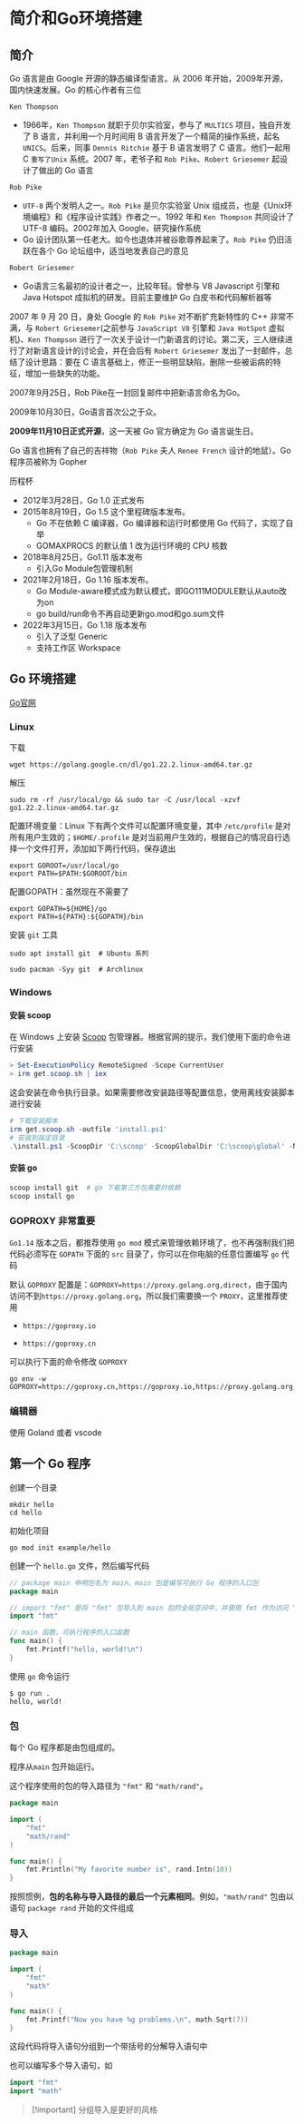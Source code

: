 
# 简介和Go环境搭建

## 简介

Go 语言是由 Google 开源的静态编译型语言。从 2006 年开始，2009年开源，国内快速发展。Go 的核心作者有三位

`Ken Thompson`

+ 1966年，`Ken Thompson` 就职于贝尔实验室，参与了 `MULTICS` 项目，独自开发了 B 语言，并利用一个月时间用 B 语言开发了一个精简的操作系统，起名 `UNICS`。后来，同事 `Dennis Ritchie` 基于 B 语言发明了 C 语言。他们一起用 C `重写了Unix` 系统。2007 年，老爷子和 `Rob Pike`、`Robert Griesemer` 起设计了做出的 Go 语言

`Rob Pike`

+ `UTF-8` 两个发明人之一。`Rob Pike` 是贝尔实验室 Unix 组成员，也是《Unix环境编程》和《程序设计实践》作者之一。1992 年和 `Ken Thompson` 共同设计了 UTF-8 编码。2002年加入 Google，研究操作系统
+ Go 设计团队第一任老大。如今也退体并被谷歌尊养起来了。`Rob Pike` 仍旧活跃在各个 Go 论坛组中，适当地发表自己的意见

`Robert Griesemer`

+ Go语言三名最初的设计者之一，比较年轻。曾参与 V8 Javascript 引擎和 Java Hotspot 成拟机的研发。目前主要维护 Go 白皮书和代码解析器等

2007 年 9 月 20 日，身处 Google 的 `Rob Pike` 对不断扩充新特性的 C++ 非常不满，与 `Robert Griesemer`(之前参与 `JavaScript V8` 引擎和 `Java HotSpot` 虚拟机)、`Ken Thompson` 进行了一次关于设计一门新语言的讨论。第二天，三人继续进行了对新语言设计的讨论会，并在会后有 `Robert Griesemer` 发出了一封邮件，总结了设计思路：要在 C 语言基础上，修正一些明显缺陷，删除一些被诟病的特征，增加一些缺失的功能。

2007年9月25日，Rob Pike在一封回复邮件中把新语言命名为Go。

2009年10月30日，Go语言首次公之于众。

**2009年11月10日正式开源**，这一天被 Go 官方确定为 Go 语言诞生日。

Go 语言也拥有了自己的吉祥物（`Rob Pike` 夫人 `Renee French` 设计的地鼠）。Go 程序员被称为 Gopher


历程杯
+ 2012年3月28日，Go 1.0 正式发布
+ 2015年8月19日，Go 1.5 这个里程碑版本发布。
	+ Go 不在依赖 C 编译器，Go 编译器和运行时都使用 Go 代码了，实现了自举
	+ GOMAXPROCS 的默认值 1 改为运行环境的 CPU 核数
+ 2018年8月25日，Go1.11 版本发布
	+ 引入Go Module包管理机制
+ 2021年2月18日，Go 1.16 版本发布。
	+ Go Module-aware模式成为默认模式，即GO111MODULE默认从auto改为on
	+ go build/run命令不再自动更新go.mod和go.sum文件
+ 2022年3月15日，Go 1.18 版本发布
	+ 引入了泛型 Generic
	+ 支持工作区 Workspace

## Go 环境搭建

[Go官网](https://go.dev/)
### Linux

下载

```shell
wget https://golang.google.cn/dl/go1.22.2.linux-amd64.tar.gz
```

解压

```shell
sudo rm -rf /usr/local/go && sudo tar -C /usr/local -xzvf go1.22.2.linux-amd64.tar.gz
```

配置环境变量：Linux 下有两个文件可以配置环境变量，其中 `/etc/profile` 是对所有用户生效的；`$HOME/.profile` 是对当前用户生效的，根据自己的情况自行选择一个文件打开，添加如下两行代码，保存退出

```shell
export GOROOT=/usr/local/go
export PATH=$PATH:$GOROOT/bin
```

配置GOPATH：虽然现在不需要了
```shell
export GOPATH=${HOME}/go
export PATH=${PATH}:${GOPATH}/bin
```

安装 `git` 工具
```shell
sudo apt install git  # Ubuntu 系列

sudo pacman -Syy git  # Archlinux
```

### Windows

#### 安装 scoop

在 Windows 上安装 [Scoop](https://scoop.sh/) 包管理器。根据官网的提示，我们使用下面的命令进行安装

```powershell
> Set-ExecutionPolicy RemoteSigned -Scope CurrentUser
> irm get.scoop.sh | iex
```

这会安装在命令执行目录。如果需要修改安装路径等配置信息，使用离线安装脚本进行安装

```powershell
# 下载安装脚本
irm get.scoop.sh -outfile 'install.ps1'
# 安装到指定目录
.\install.ps1 -ScoopDir 'C:\scoop' -ScoopGlobalDir 'C:\scoop\global' -NoProxy
```

#### 安装 go

```powershell
scoop install git  # go 下载第三方包需要的依赖
scoop install go
```

### GOPROXY 非常重要

`Go1.14` 版本之后，都推荐使用 `go mod` 模式来管理依赖环境了，也不再强制我们把代码必须写在 `GOPATH` 下面的 `src` 目录了，你可以在你电脑的任意位置编写 `go` 代码

默认 `GOPROXY` 配置是：`GOPROXY=https://proxy.golang.org,direct`，由于国内访问不到`https://proxy.golang.org`，所以我们需要换一个 `PROXY`，这里推荐使用

- `https://goproxy.io`

- `https://goproxy.cn`

可以执行下面的命令修改 `GOPROXY`

```shell
go env -w GOPROXY=https://goproxy.cn,https://goproxy.io,https://proxy.golang.org,direct
```

### 编辑器

使用 Goland 或者 vscode

## 第一个 Go 程序

创建一个目录
```shell
mkdir hello
cd hello
```

初始化项目

```shell
go mod init example/hello
```

创建一个 `hello.go` 文件，然后编写代码
```go
// package main 申明包名为 main。main 包是编写可执行 Go 程序的入口包
package main

// import "fmt" 是将 "fmt" 包导入到 main 包的全局空间中，并使用 fmt 作为访问 "fmt" 包中导入标识符的入口
import "fmt"

// main 函数，可执行程序的入口函数
func main() {
	fmt.Printf("hello, world!\n")
}
```

使用 `go` 命令运行
```shell
$ go run .
hello, world!
```

### 包

每个 Go 程序都是由包组成的。

程序从`main` 包开始运行。

这个程序使用的包的导入路径为 `"fmt"` 和 `"math/rand"`。

```go
package main

import (
	"fmt"
	"math/rand"
)

func main() {
	fmt.Println("My favorite number is", rand.Intn(10))
}
```

按照惯例，**包的名称与导入路径的最后一个元素相同**。例如，`"math/rand"` 包由以语句 `package rand` 开始的文件组成

### 导入

```go
package main

import (
	"fmt"
	"math"
)

func main() {
	fmt.Printf("Now you have %g problems.\n", math.Sqrt(7))
}
```

这段代码将导入语句分组到一个带括号的分解导入语句中

也可以编写多个导入语句，如
```go
import "fmt"
import "math"
```

> [!important] 分组导入是更好的风格

